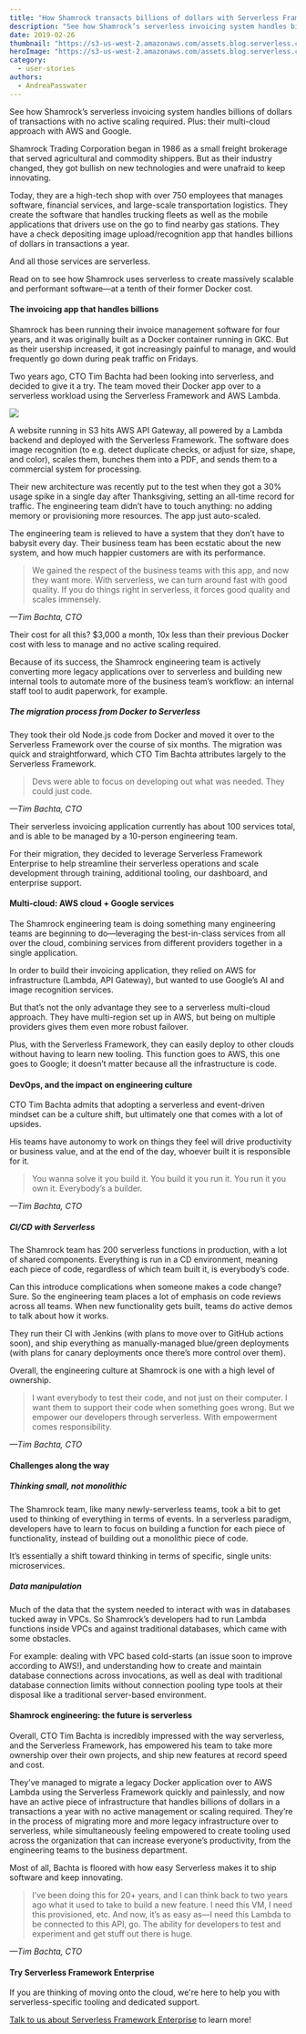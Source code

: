 ```yaml
---
title: "How Shamrock transacts billions of dollars with Serverless Framework Enterprise"
description: "See how Shamrock’s serverless invoicing system handles billions of dollars of transactions with no active scaling required. Plus: their multi-cloud approach with AWS and Google."
date: 2019-02-26
thumbnail: "https://s3-us-west-2.amazonaws.com/assets.blog.serverless.com/shamrock-story/shamrock-serverless-thumbnail.png"
heroImage: "https://s3-us-west-2.amazonaws.com/assets.blog.serverless.com/shamrock-story/shamrock-serverless-header.png"
category:
  - user-stories
authors:
  - AndreaPasswater
---
```


See how Shamrock’s serverless invoicing system handles billions of dollars of transactions with no active scaling required. Plus: their multi-cloud approach with AWS and Google.

Shamrock Trading Corporation began in 1986 as a small freight brokerage that served agricultural and commodity shippers. But as their industry changed, they got bullish on new technologies and were unafraid to keep innovating.

Today, they are a high-tech shop with over 750 employees that manages software, financial services, and large-scale transportation logistics. They create the software that handles trucking fleets as well as the mobile applications that drivers use on the go to find nearby gas stations. They have a check depositing image upload/recognition app that handles billions of dollars in transactions a year.

And all those services are serverless.

Read on to see how Shamrock uses serverless to create massively scalable and performant software—at a tenth of their former Docker cost.

#### The invoicing app that handles billions

Shamrock has been running their invoice management software for four years, and it was originally built as a Docker container running in GKC. But as their usership increased, it got increasingly painful to manage, and would frequently go down during peak traffic on Fridays.

Two years ago, CTO Tim Bachta had been looking into serverless, and decided to give it a try. The team moved their Docker app over to a serverless workload using the Serverless Framework and AWS Lambda.

<img src="https://s3-us-west-2.amazonaws.com/assets.blog.serverless.com/shamrock-story/Shamrock-Serverless-Architecture.png">

A website running in S3 hits AWS API Gateway, all powered by a Lambda backend and deployed with the Serverless Framework. The software does image recognition (to e.g. detect duplicate checks, or adjust for size, shape, and color), scales them, bunches them into a PDF, and sends them to a commercial system for processing.

Their new architecture was recently put to the test when they got a 30% usage spike in a single day after Thanksgiving, setting an all-time record for traffic. The engineering team didn’t have to touch anything: no adding memory or provisioning more resources. The app just auto-scaled.

The engineering team is relieved to have a system that they don’t have to babysit every day. Their business team has been ecstatic about the new system, and how much happier customers are with its performance.

> We gained the respect of the business teams with this app, and now they want more. With serverless, we can turn around fast with good quality. If you do things right in serverless, it forces good quality and scales immensely.

_—Tim Bachta, CTO_

Their cost for all this? \$3,000 a month, 10x less than their previous Docker cost with less to manage and no active scaling required.

Because of its success, the Shamrock engineering team is actively converting more legacy applications over to serverless and building new internal tools to automate more of the business team’s workflow: an internal staff tool to audit paperwork, for example.

##### The migration process from Docker to Serverless

They took their old Node.js code from Docker and moved it over to the Serverless Framework over the course of six months. The migration was quick and straightforward, which CTO Tim Bachta attributes largely to the Serverless Framework.

> Devs were able to focus on developing out what was needed. They could just code.

_—Tim Bachta, CTO_

Their serverless invoicing application currently has about 100 services total, and is able to be managed by a 10-person engineering team.

For their migration, they decided to leverage Serverless Framework Enterprise to help streamline their serverless operations and scale development through training, additional tooling, our dashboard, and enterprise support.

#### Multi-cloud: AWS cloud + Google services

The Shamrock engineering team is doing something many engineering teams are beginning to do—leveraging the best-in-class services from all over the cloud, combining services from different providers together in a single application.

In order to build their invoicing application, they relied on AWS for infrastructure (Lambda, API Gateway), but wanted to use Google’s AI and image recognition services.

But that’s not the only advantage they see to a serverless multi-cloud approach. They have multi-region set up in AWS, but being on multiple providers gives them even more robust failover.

Plus, with the Serverless Framework, they can easily deploy to other clouds without having to learn new tooling. This function goes to AWS, this one goes to Google; it doesn’t matter because all the infrastructure is code.

#### DevOps, and the impact on engineering culture

CTO Tim Bachta admits that adopting a serverless and event-driven mindset can be a culture shift, but ultimately one that comes with a lot of upsides.

His teams have autonomy to work on things they feel will drive productivity or business value, and at the end of the day, whoever built it is responsible for it.

> You wanna solve it you build it. You build it you run it. You run it you own it. Everybody’s a builder.

_—Tim Bachta, CTO_

##### CI/CD with Serverless

The Shamrock team has 200 serverless functions in production, with a lot of shared components. Everything is run in a CD environment, meaning each piece of code, regardless of which team built it, is everybody’s code.

Can this introduce complications when someone makes a code change? Sure. So the engineering team places a lot of emphasis on code reviews across all teams. When new functionality gets built, teams do active demos to talk about how it works.

They run their CI with Jenkins (with plans to move over to GitHub actions soon), and ship everything as manually-managed blue/green deployments (with plans for canary deployments once there’s more control over them).

Overall, the engineering culture at Shamrock is one with a high level of ownership.

> I want everybody to test their code, and not just on their computer. I want them to support their code when something goes wrong. But we empower our developers through serverless. With empowerment comes responsibility.

_—Tim Bachta, CTO_

#### Challenges along the way

##### Thinking small, not monolithic

The Shamrock team, like many newly-serverless teams, took a bit to get used to thinking of everything in terms of events. In a serverless paradigm, developers have to learn to focus on building a function for each piece of functionality, instead of building out a monolithic piece of code.

It’s essentially a shift toward thinking in terms of specific, single units: microservices.

##### Data manipulation

Much of the data that the system needed to interact with was in databases tucked away in VPCs. So Shamrock’s developers had to run Lambda functions inside VPCs and against traditional databases, which came with some obstacles.

For example: dealing with VPC based cold-starts (an issue soon to improve according to AWS!), and understanding how to create and maintain database connections across invocations, as well as deal with traditional database connection limits without connection pooling type tools at their disposal like a traditional server-based environment.

#### Shamrock engineering: the future is serverless

Overall, CTO Tim Bachta is incredibly impressed with the way serverless, and the Serverless Framework, has empowered his team to take more ownership over their own projects, and ship new features at record speed and cost.

They’ve managed to migrate a legacy Docker application over to AWS Lambda using the Serverless Framework quickly and painlessly, and now have an active piece of infrastructure that handles billions of dollars in a transactions a year with no active management or scaling required. They’re in the process of migrating more and more legacy infrastructure over to serverless, while simultaneously feeling empowered to create tooling used across the organization that can increase everyone’s productivity, from the engineering teams to the business department.

Most of all, Bachta is floored with how easy Serverless makes it to ship software and keep innovating.

> I’ve been doing this for 20+ years, and I can think back to two years ago what it used to take to build a new feature. I need this VM, I need this provisioned, etc. And now, it’s as easy as—I need this Lambda to be connected to this API, go. The ability for developers to test and experiment and get stuff out there is huge.

_—Tim Bachta, CTO_

#### Try Serverless Framework Enterprise

If you are thinking of moving onto the cloud, we're here to help you with serverless-specific tooling and dedicated support.

[Talk to us about Serverless Framework Enterprise](https://serverless.com/enterprise/) to learn more!
